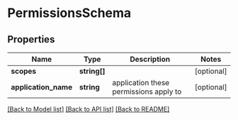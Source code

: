 # PermissionsSchema

## Properties
Name | Type | Description | Notes
------------ | ------------- | ------------- | -------------
**scopes** | **string[]** |  | [optional] 
**application_name** | **string** | application these permissions apply to | [optional] 

[[Back to Model list]](../README.md#documentation-for-models) [[Back to API list]](../README.md#documentation-for-api-endpoints) [[Back to README]](../README.md)


